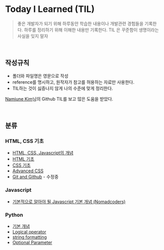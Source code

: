 # Today I Learned (TIL)

> 좋은 개발자가 되기 위해 하루동안 학습한 내용이나 개발관련 경험들을 기록한다.
> 하루를 정리하기 위해 이해한 내용만 기록한다.
> TIL 은 꾸준함이 생명이라는 사실을 잊지 말자

<br>

## 작성규칙

- 폴더와 파일명은 영문으로 작성
- reference를 명시하고, 원작자가 참고를 허용하는 자료만 사용한다.
- TIL하는 것이 싫증나지 않게 나의 수준에 맞게 정리한다.

[Namjune Kim](https://github.com/namjunemy)님의 Github TIL를 보고 많은 도움을 받았다.

<br>

## 분류

### HTML, CSS 기초

- [HTML, CSS, Javascript의 개념](https://github.com/kdh92417/TIL/blob/master/basic/basic%20language%20of%20web.md)
- [HTML 기초](https://github.com/kdh92417/TIL/blob/master/basic/HTML%20Basic.md)
- [CSS 기초](https://github.com/kdh92417/TIL/blob/master/basic/CSS.md)
- [Advanced CSS](https://github.com/kdh92417/TIL/blob/master/basic/advanced_css.md)
- [Git and Github]() - 수정중

### Javascript

- [기본적으로 알아야 될 Javascript 기본 개념 (Nomadcoders)](https://github.com/kdh92417/TIL/Users/adam/TIL/Javascript_Theory.md)

### Python

- [기본 개념]()
- [Logical operator]()
- [string formatting]()
- [Optional Parameter]()
